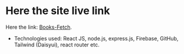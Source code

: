 # Here the site live link

Here the link: [Books-Fetch]( https://books-11f10.web.app).

* Technologies used: React JS, node.js, express.js, Firebase, GitHub, Tailwind (Daisyui), react router etc.